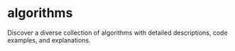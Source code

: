 # algorithms
Discover a diverse collection of algorithms with detailed descriptions, code examples, and explanations.
